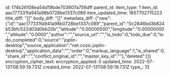id: f74b26108ea54d19bde703607a756dff
parent_id: 
item_type: 1
item_id: aac177331fa941a98b0728be1337c089
item_updated_time: 1657702715223
title_diff: "[]"
body_diff: "[]"
metadata_diff: {"new":{"id":"aac177331fa941a98b0728be1337c089","parent_id":"0c2846bd3b824b53bfc522d03d0bb20b","latitude":"0.00000000","longitude":"0.00000000","altitude":"0.0000","author":"","source_url":"","is_todo":0,"todo_due":0,"todo_completed":0,"source":"joplin-desktop","source_application":"net.cozic.joplin-desktop","application_data":"","order":0,"markup_language":1,"is_shared":0,"share_id":"","conflict_original_id":"","master_key_id":""},"deleted":[]}
encryption_cipher_text: 
encryption_applied: 0
updated_time: 2022-07-13T08:59:19.731Z
created_time: 2022-07-13T08:59:19.731Z
type_: 13